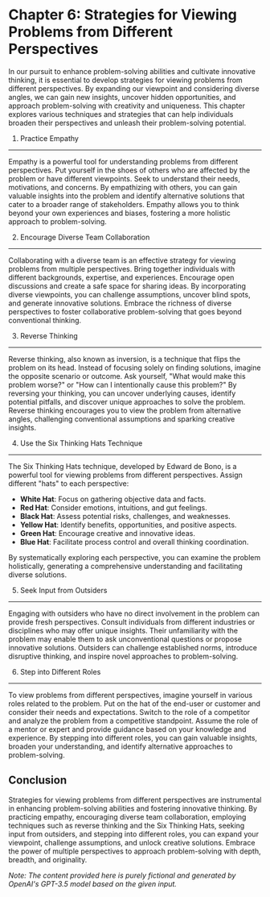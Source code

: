 Chapter 6: Strategies for Viewing Problems from Different Perspectives
======================================================================

In our pursuit to enhance problem-solving abilities and cultivate innovative thinking, it is essential to develop strategies for viewing problems from different perspectives. By expanding our viewpoint and considering diverse angles, we can gain new insights, uncover hidden opportunities, and approach problem-solving with creativity and uniqueness. This chapter explores various techniques and strategies that can help individuals broaden their perspectives and unleash their problem-solving potential.

1. Practice Empathy
-------------------

Empathy is a powerful tool for understanding problems from different perspectives. Put yourself in the shoes of others who are affected by the problem or have different viewpoints. Seek to understand their needs, motivations, and concerns. By empathizing with others, you can gain valuable insights into the problem and identify alternative solutions that cater to a broader range of stakeholders. Empathy allows you to think beyond your own experiences and biases, fostering a more holistic approach to problem-solving.

2. Encourage Diverse Team Collaboration
---------------------------------------

Collaborating with a diverse team is an effective strategy for viewing problems from multiple perspectives. Bring together individuals with different backgrounds, expertise, and experiences. Encourage open discussions and create a safe space for sharing ideas. By incorporating diverse viewpoints, you can challenge assumptions, uncover blind spots, and generate innovative solutions. Embrace the richness of diverse perspectives to foster collaborative problem-solving that goes beyond conventional thinking.

3. Reverse Thinking
-------------------

Reverse thinking, also known as inversion, is a technique that flips the problem on its head. Instead of focusing solely on finding solutions, imagine the opposite scenario or outcome. Ask yourself, "What would make this problem worse?" or "How can I intentionally cause this problem?" By reversing your thinking, you can uncover underlying causes, identify potential pitfalls, and discover unique approaches to solve the problem. Reverse thinking encourages you to view the problem from alternative angles, challenging conventional assumptions and sparking creative insights.

4. Use the Six Thinking Hats Technique
--------------------------------------

The Six Thinking Hats technique, developed by Edward de Bono, is a powerful tool for viewing problems from different perspectives. Assign different "hats" to each perspective:

* **White Hat**: Focus on gathering objective data and facts.
* **Red Hat**: Consider emotions, intuitions, and gut feelings.
* **Black Hat**: Assess potential risks, challenges, and weaknesses.
* **Yellow Hat**: Identify benefits, opportunities, and positive aspects.
* **Green Hat**: Encourage creative and innovative ideas.
* **Blue Hat**: Facilitate process control and overall thinking coordination.

By systematically exploring each perspective, you can examine the problem holistically, generating a comprehensive understanding and facilitating diverse solutions.

5. Seek Input from Outsiders
----------------------------

Engaging with outsiders who have no direct involvement in the problem can provide fresh perspectives. Consult individuals from different industries or disciplines who may offer unique insights. Their unfamiliarity with the problem may enable them to ask unconventional questions or propose innovative solutions. Outsiders can challenge established norms, introduce disruptive thinking, and inspire novel approaches to problem-solving.

6. Step into Different Roles
----------------------------

To view problems from different perspectives, imagine yourself in various roles related to the problem. Put on the hat of the end-user or customer and consider their needs and expectations. Switch to the role of a competitor and analyze the problem from a competitive standpoint. Assume the role of a mentor or expert and provide guidance based on your knowledge and experience. By stepping into different roles, you can gain valuable insights, broaden your understanding, and identify alternative approaches to problem-solving.

Conclusion
----------

Strategies for viewing problems from different perspectives are instrumental in enhancing problem-solving abilities and fostering innovative thinking. By practicing empathy, encouraging diverse team collaboration, employing techniques such as reverse thinking and the Six Thinking Hats, seeking input from outsiders, and stepping into different roles, you can expand your viewpoint, challenge assumptions, and unlock creative solutions. Embrace the power of multiple perspectives to approach problem-solving with depth, breadth, and originality.

*Note: The content provided here is purely fictional and generated by OpenAI's GPT-3.5 model based on the given input.*
